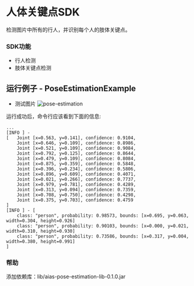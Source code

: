 # 人体关键点SDK
检测图片中所有的行人，并识别每个人的肢体关键点。

### SDK功能
- 行人检测
- 肢体关键点检测

## 运行例子 - PoseEstimationExample
- 测试图片
![pose-estimation](https://djl-model.oss-cn-hongkong.aliyuncs.com/AIAS/pose_estimation_sdk/pose-estimation.png)

运行成功后，命令行应该看到下面的信息:
```text
...
[INFO ] - 
[	Joint [x=0.563, y=0.141], confidence: 0.9104,
	Joint [x=0.646, y=0.109], confidence: 0.8986,
	Joint [x=0.521, y=0.109], confidence: 0.9084,
	Joint [x=0.792, y=0.125], confidence: 0.8644,
	Joint [x=0.479, y=0.109], confidence: 0.8084,
	Joint [x=0.875, y=0.359], confidence: 0.5848,
	Joint [x=0.396, y=0.234], confidence: 0.5806,
	Joint [x=0.896, y=0.609], confidence: 0.4071,
	Joint [x=0.021, y=0.266], confidence: 0.7737,
	Joint [x=0.979, y=0.781], confidence: 0.4289,
	Joint [x=0.313, y=0.094], confidence: 0.7359,
	Joint [x=0.708, y=0.750], confidence: 0.4298,
	Joint [x=0.375, y=0.703], confidence: 0.4759
]
[INFO ] - [
	class: "person", probability: 0.98573, bounds: [x=0.695, y=0.063, width=0.304, height=0.926]
	class: "person", probability: 0.90103, bounds: [x=0.000, y=0.021, width=0.310, height=0.930]
	class: "person", probability: 0.73586, bounds: [x=0.317, y=0.004, width=0.380, height=0.991]
]
```

### 帮助 
添加依赖库：lib/aias-pose-estimation-lib-0.1.0.jar
